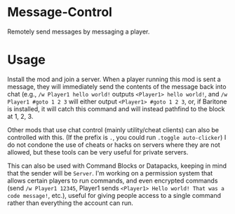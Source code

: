 # Message-Control
 Remotely send messages by messaging a player.
 
# Usage
 Install the mod and join a server. When a player running this mod is sent a message, they will immediately send the contents of the message back into chat (e.g., `/w Player1 hello world!` outputs `<Player1> hello world!`, and `/w Player1 #goto 1 2 3` will either output `<Player1> #goto 1 2 3`, or, if Baritone is installed, it will catch this command and will instead pathfind to the block at 1, 2, 3.
 
 Other mods that use chat control (mainly utility/cheat clients) can also be controlled with this. (If the prefix is `.`, you could run `.toggle auto-clicker`) I do not condone the use of cheats or hacks on servers where they are not allowed, but these tools can be very useful for private servers. 
 
 This can also be used with Command Blocks or Datapacks, keeping in mind that the sender will be `Server`. I'm working on a permission system that allows certain players to run commands, and even encrypted commands (send `/w Player1 12345`, Player1 sends `<Player1> Hello world! That was a code message!`, etc.), useful for giving people access to a single command rather than everything the account can run.
